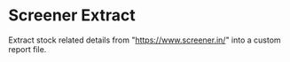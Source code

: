 # Screener Extract

Extract stock related details from "https://www.screener.in/" into a custom report file.
